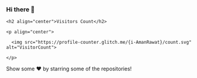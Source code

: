 ### Hi there 👋

<!--
**i-AmanRawat/i-AmanRawat** is a ✨ _special_ ✨ repository because its `README.md` (this file) appears on your GitHub profile.

Here are some ideas to get you started:

- 🔭 I’m currently working on ...
- 🌱 I’m currently learning ...
- 👯 I’m looking to collaborate on ...
- 🤔 I’m looking for help with ...
- 💬 Ask me about ...
- 📫 How to reach me: ...
- 😄 Pronouns: ...
- ⚡ Fun fact: ...
-->
<p align="center">

    <h2 align="center">Visitors Count</h2>

    <p align="center">

      <img src="https://profile-counter.glitch.me/{i-AmanRawat}/count.svg" alt="VisitorCount">

    </p>

</p>

<p align="center">

   Show some ❤️ by starring some of the repositories!

</p>
